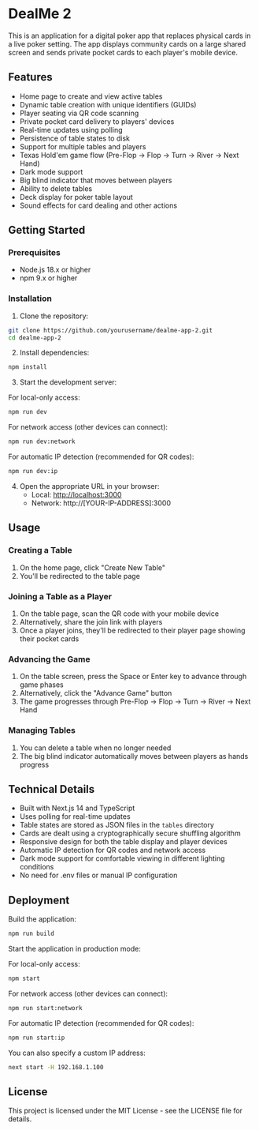 # DealMe 2

This is an application for a digital poker app that replaces physical cards in a live poker setting. The app displays community cards on a large shared screen and sends private pocket cards to each player's mobile device.

## Features

- Home page to create and view active tables
- Dynamic table creation with unique identifiers (GUIDs)
- Player seating via QR code scanning
- Private pocket card delivery to players' devices
- Real-time updates using polling
- Persistence of table states to disk
- Support for multiple tables and players
- Texas Hold'em game flow (Pre-Flop → Flop → Turn → River → Next Hand)
- Dark mode support
- Big blind indicator that moves between players
- Ability to delete tables
- Deck display for poker table layout
- Sound effects for card dealing and other actions

## Getting Started

### Prerequisites

- Node.js 18.x or higher
- npm 9.x or higher

### Installation

1. Clone the repository:
```bash
git clone https://github.com/yourusername/dealme-app-2.git
cd dealme-app-2
```

2. Install dependencies:
```bash
npm install
```

3. Start the development server:

For local-only access:
```bash
npm run dev
```

For network access (other devices can connect):
```bash
npm run dev:network
```

For automatic IP detection (recommended for QR codes):
```bash
npm run dev:ip
```

4. Open the appropriate URL in your browser:
   - Local: [http://localhost:3000](http://localhost:3000)
   - Network: http://[YOUR-IP-ADDRESS]:3000

## Usage

### Creating a Table

1. On the home page, click "Create New Table"
2. You'll be redirected to the table page

### Joining a Table as a Player

1. On the table page, scan the QR code with your mobile device
2. Alternatively, share the join link with players
3. Once a player joins, they'll be redirected to their player page showing their pocket cards

### Advancing the Game

1. On the table screen, press the Space or Enter key to advance through game phases
2. Alternatively, click the "Advance Game" button
3. The game progresses through Pre-Flop → Flop → Turn → River → Next Hand

### Managing Tables

1. You can delete a table when no longer needed
2. The big blind indicator automatically moves between players as hands progress

## Technical Details

- Built with Next.js 14 and TypeScript
- Uses polling for real-time updates
- Table states are stored as JSON files in the `tables` directory
- Cards are dealt using a cryptographically secure shuffling algorithm
- Responsive design for both the table display and player devices
- Automatic IP detection for QR codes and network access
- Dark mode support for comfortable viewing in different lighting conditions
- No need for .env files or manual IP configuration

## Deployment

Build the application:

```bash
npm run build
```

Start the application in production mode:

For local-only access:
```bash
npm start
```

For network access (other devices can connect):
```bash
npm run start:network
```

For automatic IP detection (recommended for QR codes):
```bash
npm run start:ip
```

You can also specify a custom IP address:
```bash
next start -H 192.168.1.100
```

## License

This project is licensed under the MIT License - see the LICENSE file for details.